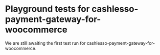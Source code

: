 # Playground tests for cashlesso-payment-gateway-for-woocommerce
We are still awaiting the first test run for cashlesso-payment-gateway-for-woocommerce.
